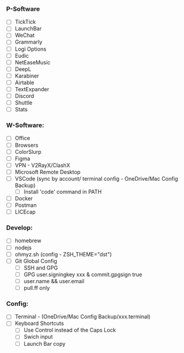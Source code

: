 ### P-Software
- [ ] TickTick
- [ ] LaunchBar
- [ ] WeChat
- [ ] Grammarly
- [ ] Logi Options
- [ ] Eudic
- [ ] NetEaseMusic
- [ ] DeepL
- [ ] Karabiner
- [ ] Airtable
- [ ] TextExpander
- [ ] Discord
- [ ] Shuttle
- [ ] Stats

### W-Software:
- [ ] Office
- [ ] Browsers
- [ ] ColorSlurp
- [ ] Figma
- [ ] VPN - V2RayX/ClashX
- [ ] Microsoft Remote Desktop
- [ ] VSCode (sync by account/ terminal config - OneDrive/Mac Config Backup)
	- [ ] Install 'code' command in PATH
- [ ] Docker
- [ ] Postman
- [ ] LICEcap

### Develop:
- [ ] homebrew
- [ ] nodejs
- [ ] ohmyz.sh (config - ZSH_THEME="dst")
- [ ] Git Global Config
	- [ ] SSH and GPG
	- [ ] GPG  user.signingkey xxx &  commit.gpgsign true
	- [ ] user.name && user.email
	- [ ] pull.ff only

### Config:
- [ ] Terminal - (OneDrive/Mac Config Backup/xxx.terminal)
- [ ] Keyboard Shortcuts
	- [ ] Use Control instead of the Caps Lock
	- [ ] Swich input 
	- [ ] Launch Bar copy
